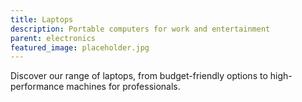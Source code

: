 ```yaml
---
title: Laptops
description: Portable computers for work and entertainment
parent: electronics
featured_image: placeholder.jpg
---
```


Discover our range of laptops, from budget-friendly options to high-performance machines for professionals.

